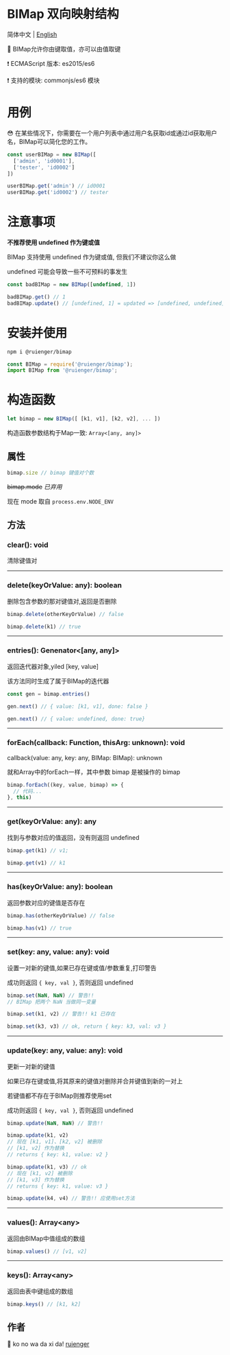 # BIMap 双向映射结构

简体中文 | [English](https://github.com/ruienger/BIMap/blob/master/README.md)

📌 BIMap允许你由键取值，亦可以由值取键

❗ ECMAScript 版本: es2015/es6

❗ 支持的模块: commonjs/es6 模块

# 用例

😳 在某些情况下，你需要在一个用户列表中通过用户名获取id或通过id获取用户名，BIMap可以简化您的工作。

```javascript
const userBIMap = new BIMap([
  ['admin', 'id0001'],
  ['tester', 'id0002']
])

userBIMap.get('admin') // id0001
userBIMap.get('id0002') // tester
```

# 注意事项

**不推荐使用 undefined 作为键或值**

BIMap 支持使用 undefined 作为键或值, 但我们不建议你这么做

undefined 可能会导致一些不可预料的事发生

```javascript
const badBIMap = new BIMap([undefined, 1])

badBIMap.get() // 1
badBIMap.update() // [undefined, 1] = updated => [undefined, undefined]
```


# 安装并使用

```bash
npm i @ruienger/bimap
```

```javascript
const BIMap = require('@ruienger/bimap');
import BIMap from '@ruienger/bimap';
```

# 构造函数

```javascript
let bimap = new BIMap([ [k1, v1], [k2, v2], ... ])
```

构造函数参数结构于Map一致: `Array<[any, any]>`

## 属性

```javascript
bimap.size // bimap 键值对个数
```

~~bimap.mode~~ *已弃用*

现在 mode 取自 `process.env.NODE_ENV`

## 方法

### clear(): void

清除键值对

---

### delete(keyOrValue: any): boolean

删除包含参数的那对键值对,返回是否删除

```javascript
bimap.delete(otherKeyOrValue) // false

bimap.delete(k1) // true
```

---

### entries(): Genenator<[any, any]>

返回迭代器对象,yiled [key, value]

该方法同时生成了属于BIMap的迭代器

```javascript
const gen = bimap.entries()

gen.next() // { value: [k1, v1], done: false }

gen.next() // { value: undefined, done: true}
```

---

### forEach(callback: Function, thisArg: unknown): void

callback(value: any, key: any, BIMap: BIMap): unknown

就和Array中的forEach一样，其中参数 bimap 是被操作的 bimap

```javascript
bimap.forEach((key, value, bimap) => {
  // 代码...
}, this)
```

---

### get(keyOrValue: any): any

找到与参数对应的值返回，没有则返回 undefined

```javascript
bimap.get(k1) // v1;

bimap.get(v1) // k1
```

---

### has(keyOrValue: any): boolean

返回参数对应的键值是否存在

```javascript
bimap.has(otherKeyOrValue) // false

bimap.has(v1) // true
```

---

### set(key: any, value: any): void

设置一对新的键值,如果已存在键或值/参数重复,打印警告

成功则返回 `{ key, val }`, 否则返回 undefined

```javascript
bimap.set(NaN, NaN) // 警告!!
// BIMap 把两个 NaN 当做同一变量

bimap.set(k1, v2) // 警告!! k1 已存在

bimap.set(k3, v3) // ok, return { key: k3, val: v3 }
```

---

### update(key: any, value: any): void

更新一对新的键值

如果已存在键或值,将其原来的键值对删除并合并键值到新的一对上

若键值都不存在于BIMap则推荐使用set

成功则返回 `{ key, val }`, 否则返回 undefined

```javascript
bimap.update(NaN, NaN) // 警告!!

bimap.update(k1, v2)
// 现在 [k1, v1]、[k2, v2] 被删除
// [k1, v2] 作为替换
// returns { key: k1, value: v2 }

bimap.update(k1, v3) // ok
// 现在 [k1, v2] 被删除
// [k1, v3] 作为替换
// returns { key: k1, value: v3 }

bimap.update(k4, v4) // 警告!! 应使用set方法
```

---

### values(): Array\<any>

返回由BIMap中值组成的数组

```javascript
bimap.values() // [v1, v2]
```

---

### keys(): Array\<any>

返回由表中键组成的数组

```javascript
bimap.keys() // [k1, k2]
```

## 作者

🧑 ko no wa da xi da! [ruienger](https://github.com/ruienger)
